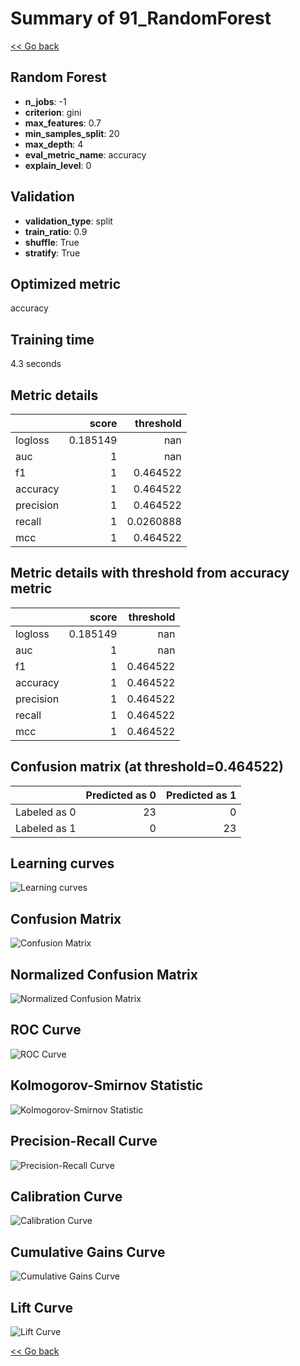 # Summary of 91_RandomForest

[<< Go back](../README.md)


## Random Forest
- **n_jobs**: -1
- **criterion**: gini
- **max_features**: 0.7
- **min_samples_split**: 20
- **max_depth**: 4
- **eval_metric_name**: accuracy
- **explain_level**: 0

## Validation
 - **validation_type**: split
 - **train_ratio**: 0.9
 - **shuffle**: True
 - **stratify**: True

## Optimized metric
accuracy

## Training time

4.3 seconds

## Metric details
|           |    score |   threshold |
|:----------|---------:|------------:|
| logloss   | 0.185149 | nan         |
| auc       | 1        | nan         |
| f1        | 1        |   0.464522  |
| accuracy  | 1        |   0.464522  |
| precision | 1        |   0.464522  |
| recall    | 1        |   0.0260888 |
| mcc       | 1        |   0.464522  |


## Metric details with threshold from accuracy metric
|           |    score |   threshold |
|:----------|---------:|------------:|
| logloss   | 0.185149 |  nan        |
| auc       | 1        |  nan        |
| f1        | 1        |    0.464522 |
| accuracy  | 1        |    0.464522 |
| precision | 1        |    0.464522 |
| recall    | 1        |    0.464522 |
| mcc       | 1        |    0.464522 |


## Confusion matrix (at threshold=0.464522)
|              |   Predicted as 0 |   Predicted as 1 |
|:-------------|-----------------:|-----------------:|
| Labeled as 0 |               23 |                0 |
| Labeled as 1 |                0 |               23 |

## Learning curves
![Learning curves](learning_curves.png)
## Confusion Matrix

![Confusion Matrix](confusion_matrix.png)


## Normalized Confusion Matrix

![Normalized Confusion Matrix](confusion_matrix_normalized.png)


## ROC Curve

![ROC Curve](roc_curve.png)


## Kolmogorov-Smirnov Statistic

![Kolmogorov-Smirnov Statistic](ks_statistic.png)


## Precision-Recall Curve

![Precision-Recall Curve](precision_recall_curve.png)


## Calibration Curve

![Calibration Curve](calibration_curve_curve.png)


## Cumulative Gains Curve

![Cumulative Gains Curve](cumulative_gains_curve.png)


## Lift Curve

![Lift Curve](lift_curve.png)



[<< Go back](../README.md)
